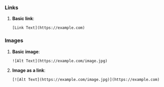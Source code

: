 ### **Links**
1. **Basic link**:
	```
	[Link Text](https://example.com)
	```

### **Images**

1. **Basic image**:
	```
	![Alt Text](https://example.com/image.jpg)
	```

2. **Image as a link**:
	```
	[![Alt Text](https://example.com/image.jpg)](https://example.com)
	```